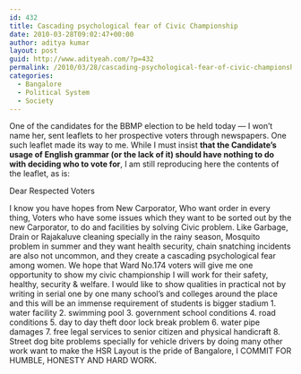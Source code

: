 ```yaml
---
id: 432
title: Cascading psychological fear of Civic Championship
date: 2010-03-28T09:02:47+00:00
author: aditya kumar
layout: post
guid: http://www.adityeah.com/?p=432
permalink: /2010/03/28/cascading-psychological-fear-of-civic-championship/
categories:
  - Bangalore
  - Political System
  - Society
---
```

One of the candidates for the BBMP election to be held today &#8212; I won&#8217;t name her, sent leaflets to her prospective voters through newspapers. One such leaflet made its way to me. While I must insist **that the Candidate&#8217;s usage of English grammar (or the lack of it) should have nothing to do with deciding who to vote for**, I am still reproducing here the contents of the leaflet, as is:

Dear Respected Voters

I know you have hopes from New Carporator, Who want order in every thing, Voters who have some issues which they want to be sorted out by the new Carporator, to do and facilities by solving Civic problem. Like Garbage, Drain or Rajakaluve cleaning specially in the rainy season, Mosquito problem in summer and they want health security, chain snatching incidents are also not uncommon, and they create a cascading psychological fear among women. We hope that Ward No.174 voters will give me one opportunity to show my civic championship I will work for their safety, healthy, security & welfare. I would like to show qualities in practical not by writing in serial one by one many school&#8217;s and colleges around the place and this will be an immense requirement of students is bigger stadium 1. water facility 2. swimming pool 3. government school conditions 4. road conditions 5. day to day theft door lock break problem 6. water pipe damages 7. free legal services to senior citizen and physical handicraft 8. Street dog bite problems specially for vehicle drivers by doing many other work want to make the HSR Layout is the pride of Bangalore, I COMMIT FOR HUMBLE, HONESTY AND HARD WORK.